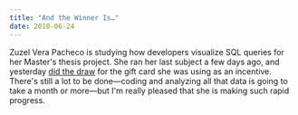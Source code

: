 ```yaml
---
title: "And the Winner Is…"
date: 2010-06-24
---
```

Zuzel Vera Pacheco is studying how developers visualize SQL queries for her Master's thesis project. She ran her last subject a few days ago, and yesterday <a href="http://zuzelvp47uoft.wordpress.com/2010/06/23/random-draw/">did the draw</a> for the gift card she was using as an incentive. There's still a lot to be done—coding and analyzing all that data is going to take a month or more—but I'm really pleased that she is making such rapid progress.
